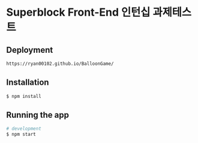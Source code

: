 # Superblock Front-End 인턴십 과제테스트

## Deployment
```bash
https://ryan00102.github.io/BalloonGame/
```

## Installation

```bash
$ npm install
```

## Running the app

```bash
# development
$ npm start
```
